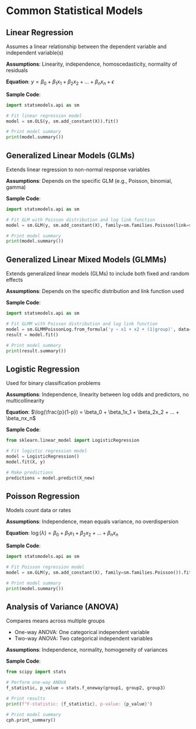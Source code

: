 # Common Statistical Models

## Linear Regression

Assumes a linear relationship between the dependent variable and independent variable(s)

**Assumptions**: Linearity, independence, homoscedasticity, normality of residuals

**Equation**: $y = \beta_0 + \beta_1x_1 + \beta_2x_2 + ... + \beta_nx_n + \epsilon$

**Sample Code**:
```python
import statsmodels.api as sm

# Fit linear regression model
model = sm.OLS(y, sm.add_constant(X)).fit()

# Print model summary
print(model.summary())
```
## Generalized Linear Models (GLMs)

Extends linear regression to non-normal response variables

**Assumptions**: Depends on the specific GLM (e.g., Poisson, binomial, gamma)

**Sample Code**:

```python
import statsmodels.api as sm

# Fit GLM with Poisson distribution and log link function
model = sm.GLM(y, sm.add_constant(X), family=sm.families.Poisson(link=sm.families.links.log)).fit()

# Print model summary
print(model.summary())
```

## Generalized Linear Mixed Models (GLMMs)

Extends generalized linear models (GLMs) to include both fixed and random effects

**Assumptions**: Depends on the specific distribution and link function used

**Sample Code**:

```python
import statsmodels.api as sm

# Fit GLMM with Poisson distribution and log link function
model = sm.GLMMPoissonLog.from_formula('y ~ x1 + x2 + (1|group)', data=data)
result = model.fit()

# Print model summary
print(result.summary())
```

## Logistic Regression

Used for binary classification problems

**Assumptions**: Independence, linearity between log odds and predictors, no multicollinearity

**Equation**: $\log(\frac{p}{1-p}) = \beta_0 + \beta_1x_1 + \beta_2x_2 + ... + \beta_nx_n$

**Sample Code**:

```python
from sklearn.linear_model import LogisticRegression

# Fit logistic regression model
model = LogisticRegression()
model.fit(X, y)

# Make predictions
predictions = model.predict(X_new)
```

## Poisson Regression

Models count data or rates

**Assumptions**: Independence, mean equals variance, no overdispersion

**Equation**: $\log(\lambda) = \beta_0 + \beta_1x_1 + \beta_2x_2 + ... + \beta_nx_n$

**Sample Code**:

```python
import statsmodels.api as sm

# Fit Poisson regression model
model = sm.GLM(y, sm.add_constant(X), family=sm.families.Poisson()).fit()

# Print model summary
print(model.summary())
```

## Analysis of Variance (ANOVA)

Compares means across multiple groups

- One-way ANOVA: One categorical independent variable
- Two-way ANOVA: Two categorical independent variables

**Assumptions**: Independence, normality, homogeneity of variances

**Sample Code**:

```python
from scipy import stats

# Perform one-way ANOVA
f_statistic, p_value = stats.f_oneway(group1, group2, group3)

# Print results
print(f"F-statistic: {f_statistic}, p-value: {p_value}")

# Print model summary
cph.print_summary()
```
